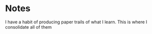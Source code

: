 # Notes

I have a habit of producing paper trails of what I learn. This is where I consolidate all of them
